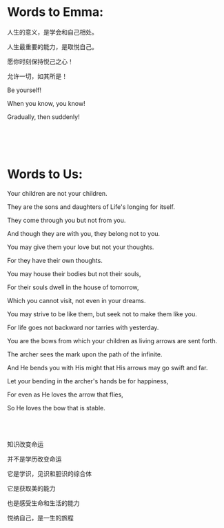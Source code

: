 # Words to Emma:

人生的意义，是学会和自己相处。

人生最重要的能力，是取悦自己。

愿你时刻保持悦己之心！

允许一切，如其所是！

Be yourself!

When you know, you know!

Gradually, then suddenly!
<br>  
<br>  
<br>

# Words to Us:

Your children are not your children.

They are the sons and daughters of Life's longing for itself.

They come through you but not from you.

And though they are with you, they belong not to you.

You may give them your love but not your thoughts.

For they have their own thoughts.

You may house their bodies but not their souls,

For their souls dwell in the house of tomorrow,

Which you cannot visit, not even in your dreams.

You may strive to be like them, but seek not to make them like you.

For life goes not backward nor tarries with yesterday.

You are the bows from which your children as living arrows are sent forth.

The archer sees the mark upon the path of the infinite.

And He bends you with His might that His arrows may go swift and far.

Let your bending in the archer's hands be for happiness,

For even as He loves the arrow that flies,

So He loves the bow that is stable.
<br>
<br>
<br>
<br>

知识改变命运

并不是学历改变命运

它是学识，见识和胆识的综合体

它是获取美的能力

也是感受生命和生活的能力

悦纳自己，是一生的旅程




